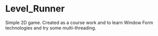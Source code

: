 # Level_Runner
Simple 2D game. Created as a course work and to learn Window Form technologies and try some multi-threading.
